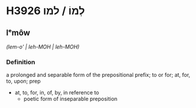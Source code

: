 # H3926 לְמוֹ / למו

## lᵉmôw

_(lem-o' | leh-MOH | leh-MOH)_

### Definition

a prolonged and separable form of the prepositional prefix; to or for; at, for, to, upon; prep

- at, to, for, in, of, by, in reference to
  - poetic form of inseparable preposition
